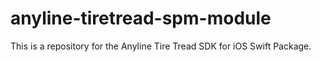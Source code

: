 # anyline-tiretread-spm-module
This is a repository for the Anyline Tire Tread SDK for iOS Swift Package.
